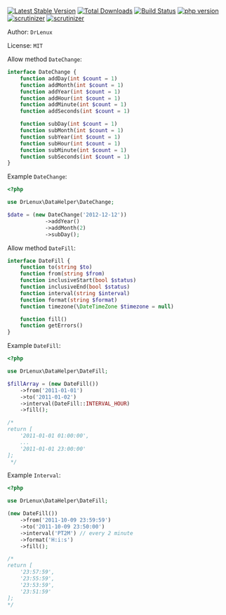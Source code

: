 
[![Latest Stable Version](https://img.shields.io/packagist/v/drlenux/date-helper.svg)](https://packagist.org/packages/drlenux/date-helper)
[![Total Downloads](https://img.shields.io/packagist/dt/drlenux/date-helper.svg)](https://packagist.org/packages/drlenux/date-helper)
[![Build Status](https://travis-ci.org/drlenux/DateHelper.svg?branch=master)](https://travis-ci.org/drlenux/DateHelper)
[![php version](https://img.shields.io/packagist/php-v/drlenux/date-helper.svg)](https://packagist.org/packages/drlenux/date-helper)
[![scrutinizer](https://scrutinizer-ci.com/g/drlenux/DateHelper/badges/quality-score.png?b=master)](https://scrutinizer-ci.com/g/drlenux/DateHelper/?branch=master)
[![scrutinizer](https://scrutinizer-ci.com/g/drlenux/DateHelper/badges/code-intelligence.svg?b=master)](https://scrutinizer-ci.com/g/drlenux/DateHelper/?branch=master)


Author: `DrLenux`

License: `MIT`

Allow method `DateChange`:
```php
interface DateChange {
    function addDay(int $count = 1)
    function addMonth(int $count = 1)
    function addYear(int $count = 1)
    function addHour(int $count = 1)
    function addMinute(int $count = 1)
    function addSeconds(int $count = 1)

    function subDay(int $count = 1)
    function subMonth(int $count = 1)
    function subYear(int $count = 1)
    function subHour(int $count = 1)
    function subMinute(int $count = 1)
    function subSeconds(int $count = 1)
}
```

Example `DateChange`:
```php
<?php

use DrLenux\DataHelper\DateChange; 

$date = (new DateChange('2012-12-12'))
            ->addYear()
            ->addMonth(2)
            ->subDay();
```

Allow method `DateFill`:
```php
interface DateFill {
    function to(string $to)
    function from(string $from)
    function inclusiveStart(bool $status)
    function inclusiveEnd(bool $status)
    function interval(string $interval)
    function format(string $format)
    function timezone(\DateTimeZone $timezone = null)

    function fill()
    function getErrors()
}
```

Example `DateFill`:
```php
<?php

use DrLenux\DataHelper\DateFill;

$fillArray = (new DateFill())
    ->from('2011-01-01')
    ->to('2011-01-02')
    ->interval(DateFill::INTERVAL_HOUR)
    ->fill();

/*
return [
    '2011-01-01 01:00:00',
    ...
    '2011-01-01 23:00:00'
];
 */
```

Example `Interval`:
```php
<?php

use DrLenux\DataHelper\DateFill;

(new DateFill())
    ->from('2011-10-09 23:59:59')
    ->to('2011-10-09 23:50:00')
    ->interval('PT2M') // every 2 minute
    ->format('H:i:s')
    ->fill(); 

/*
return [
    '23:57:59',
    '23:55:59',
    '23:53:59',
    '23:51:59'
];
*/
```
